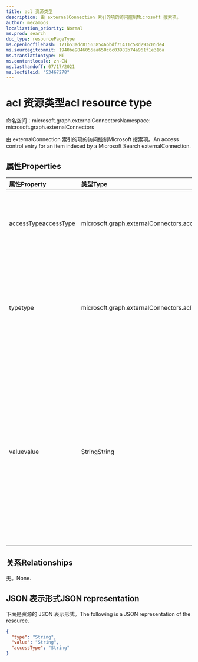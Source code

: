 ```yaml
---
title: acl 资源类型
description: 由 externalConnection 索引的项的访问控制Microsoft 搜索项。
author: mecampos
localization_priority: Normal
ms.prod: search
doc_type: resourcePageType
ms.openlocfilehash: 171b53adc815638546bbdf71411c58d293c05de4
ms.sourcegitcommit: 1940be9846055aa650c6c03982b74a961f1e316a
ms.translationtype: MT
ms.contentlocale: zh-CN
ms.lasthandoff: 07/17/2021
ms.locfileid: "53467278"
---
```

# <a name="acl-resource-type"></a><span data-ttu-id="81623-103">acl 资源类型</span><span class="sxs-lookup"><span data-stu-id="81623-103">acl resource type</span></span>

<span data-ttu-id="81623-104">命名空间：microsoft.graph.externalConnectors</span><span class="sxs-lookup"><span data-stu-id="81623-104">Namespace: microsoft.graph.externalConnectors</span></span>

<span data-ttu-id="81623-105">由 externalConnection 索引的项的访问控制Microsoft 搜索项。</span><span class="sxs-lookup"><span data-stu-id="81623-105">An access control entry for an item indexed by a Microsoft Search externalConnection.</span></span>

## <a name="properties"></a><span data-ttu-id="81623-106">属性</span><span class="sxs-lookup"><span data-stu-id="81623-106">Properties</span></span>
|<span data-ttu-id="81623-107">属性</span><span class="sxs-lookup"><span data-stu-id="81623-107">Property</span></span>|<span data-ttu-id="81623-108">类型</span><span class="sxs-lookup"><span data-stu-id="81623-108">Type</span></span>|<span data-ttu-id="81623-109">说明</span><span class="sxs-lookup"><span data-stu-id="81623-109">Description</span></span>|
|:---|:---|:---|
|<span data-ttu-id="81623-110">accessType</span><span class="sxs-lookup"><span data-stu-id="81623-110">accessType</span></span>|<span data-ttu-id="81623-111">microsoft.graph.externalConnectors.accessType</span><span class="sxs-lookup"><span data-stu-id="81623-111">microsoft.graph.externalConnectors.accessType</span></span>|<span data-ttu-id="81623-112">授予标识的访问权限。</span><span class="sxs-lookup"><span data-stu-id="81623-112">The access granted to the identity.</span></span> <span data-ttu-id="81623-113">可取值为：`grant`、`deny`、`unknownFutureValue`。</span><span class="sxs-lookup"><span data-stu-id="81623-113">Possible values are: `grant`, `deny`, `unknownFutureValue`.</span></span>|
|<span data-ttu-id="81623-114">type</span><span class="sxs-lookup"><span data-stu-id="81623-114">type</span></span>|<span data-ttu-id="81623-115">microsoft.graph.externalConnectors.aclType</span><span class="sxs-lookup"><span data-stu-id="81623-115">microsoft.graph.externalConnectors.aclType</span></span>|<span data-ttu-id="81623-116">标识的类型。</span><span class="sxs-lookup"><span data-stu-id="81623-116">The type of identity.</span></span> <span data-ttu-id="81623-117">可取值为：`user`、`group`、`everyone`、`everyoneExceptGuests`、`externalGroup`、`unknownFutureValue`。</span><span class="sxs-lookup"><span data-stu-id="81623-117">Possible values are: `user`, `group`, `everyone`, `everyoneExceptGuests`, `externalGroup`, `unknownFutureValue`.</span></span>|
|<span data-ttu-id="81623-118">value</span><span class="sxs-lookup"><span data-stu-id="81623-118">value</span></span>|<span data-ttu-id="81623-119">String</span><span class="sxs-lookup"><span data-stu-id="81623-119">String</span></span>|<span data-ttu-id="81623-120">标识的唯一标识。</span><span class="sxs-lookup"><span data-stu-id="81623-120">The unique identifer of the identity.</span></span> <span data-ttu-id="81623-121">如果Azure Active Directory，则分别设置为类型为 user、group 和 everyone (和 everyoneExceptGuests 的用户、组或租户) `value` 标识符。</span><span class="sxs-lookup"><span data-stu-id="81623-121">In case of Azure Active Directory identities, `value` is set to the object identifier of the user, group or tenant for types user, group and everyone (and everyoneExceptGuests) respectively.</span></span> <span data-ttu-id="81623-122">如果外部组设置为 `value` externalGroup 的 ID</span><span class="sxs-lookup"><span data-stu-id="81623-122">In case of external groups `value` is set to the ID of the externalGroup</span></span> |

## <a name="relationships"></a><span data-ttu-id="81623-123">关系</span><span class="sxs-lookup"><span data-stu-id="81623-123">Relationships</span></span>
<span data-ttu-id="81623-124">无。</span><span class="sxs-lookup"><span data-stu-id="81623-124">None.</span></span>

## <a name="json-representation"></a><span data-ttu-id="81623-125">JSON 表示形式</span><span class="sxs-lookup"><span data-stu-id="81623-125">JSON representation</span></span>
<span data-ttu-id="81623-126">下面是资源的 JSON 表示形式。</span><span class="sxs-lookup"><span data-stu-id="81623-126">The following is a JSON representation of the resource.</span></span>
<!-- {
  "blockType": "resource",
  "@odata.type": "microsoft.graph.externalConnectors.acl"
}
-->
``` json
{
  "type": "String",
  "value": "String",
  "accessType": "String"
}
```

